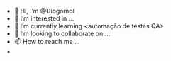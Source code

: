 - 👋 Hi, I’m @Diogomdl
- 👀 I’m interested in ...
- 🌱 I’m currently learning <automação de testes  QA>
- 💞️ I’m looking to collaborate on ...
- 📫 How to reach me ...
- 

<!---
Diogomdl/Diogomdl is a ✨ special ✨ repository because its `README.md` (this file) appears on your GitHub profile.
You can click the Preview link to take a look at your changes.
--->

